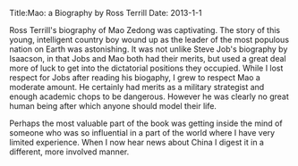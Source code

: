 Title:Mao: a Biography by Ross Terrill
Date: 2013-1-1

Ross Terrill's biography of Mao Zedong was captivating. The story of this young, intelligent country boy wound up as the leader of the most populous nation on Earth was astonishing.
It was not unlike Steve Job's biography by Isaacson, in that Jobs and Mao both had their merits, but used a great deal more of luck to get into the dictatorial positions they occupied. 
While I lost respect for Jobs after reading his biogaphy, I grew to respect Mao a moderate amount. 
He certainly had merits as a military strategist and enough academic chops to be dangerous. 
However he was clearly no great human being after which anyone should model their life. 

Perhaps the most valuable part of the book was getting inside the mind of someone who was so influential in a part of the world where I have very limited experience.
When I now  hear news about China I digest it in a different, more involved manner.

